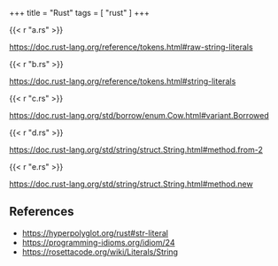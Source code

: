 +++
title = "Rust"
tags = [ "rust" ]
+++

{{< r "a.rs" >}}

<https://doc.rust-lang.org/reference/tokens.html#raw-string-literals>

{{< r "b.rs" >}}

<https://doc.rust-lang.org/reference/tokens.html#string-literals>

{{< r "c.rs" >}}

<https://doc.rust-lang.org/std/borrow/enum.Cow.html#variant.Borrowed>

{{< r "d.rs" >}}

<https://doc.rust-lang.org/std/string/struct.String.html#method.from-2>

{{< r "e.rs" >}}

<https://doc.rust-lang.org/std/string/struct.String.html#method.new>

## References

- <https://hyperpolyglot.org/rust#str-literal>
- <https://programming-idioms.org/idiom/24>
- <https://rosettacode.org/wiki/Literals/String>
